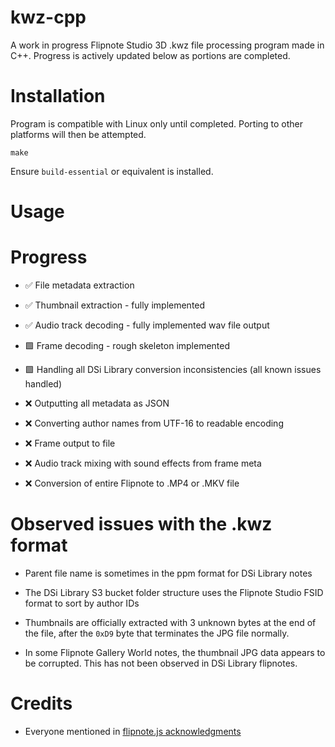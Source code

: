 # kwz-cpp

A work in progress Flipnote Studio 3D .kwz file processing program made in C++. Progress is actively updated below as portions are completed.

# Installation

Program is compatible with Linux only until completed. Porting to other platforms will then be attempted.

`make`

Ensure `build-essential` or equivalent is installed.

# Usage



# Progress

- ✅ File metadata extraction

- ✅ Thumbnail extraction - fully implemented

- ✅ Audio track decoding - fully implemented wav file output

- 🟩 Frame decoding - rough skeleton implemented

- 🟩 Handling all DSi Library conversion inconsistencies (all known issues handled)

- ❌ Outputting all metadata as JSON

- ❌ Converting author names from UTF-16 to readable encoding

- ❌ Frame output to file

- ❌ Audio track mixing with sound effects from frame meta

- ❌ Conversion of entire Flipnote to .MP4 or .MKV file


# Observed issues with the .kwz format

- Parent file name is sometimes in the ppm format for DSi Library notes

- The DSi Library S3 bucket folder structure uses the Flipnote Studio FSID format to sort by author IDs

- Thumbnails are officially extracted with 3 unknown bytes at the end of the file, after the `0xD9` byte that terminates the JPG file normally.

- In some Flipnote Gallery World notes, the thumbnail JPG data appears to be corrupted. This has not been observed in DSi Library flipnotes.


# Credits

 - Everyone mentioned in [flipnote.js acknowledgments](https://flipnote.js.org/pages/docs/acknowledgements.html)
